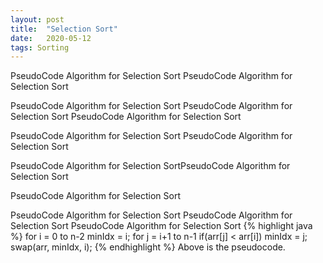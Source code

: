 ```yaml
---
layout: post
title:  "Selection Sort"
date:   2020-05-12
tags: Sorting
---
```


PseudoCode Algorithm for Selection Sort
PseudoCode Algorithm for Selection Sort

PseudoCode Algorithm for Selection Sort
PseudoCode Algorithm for Selection Sort
PseudoCode Algorithm for Selection Sort

PseudoCode Algorithm for Selection Sort
PseudoCode Algorithm for Selection Sort

PseudoCode Algorithm for Selection SortPseudoCode Algorithm for Selection Sort

PseudoCode Algorithm for Selection Sort

PseudoCode Algorithm for Selection Sort
PseudoCode Algorithm for Selection Sort
PseudoCode Algorithm for Selection Sort
{% highlight java %}
for i = 0 to n-2
  minIdx = i;
  for j = i+1 to n-1
    if(arr[j] < arr[i]) minIdx = j;
  swap(arr, minIdx, i);
{% endhighlight %}
Above is the pseudocode.